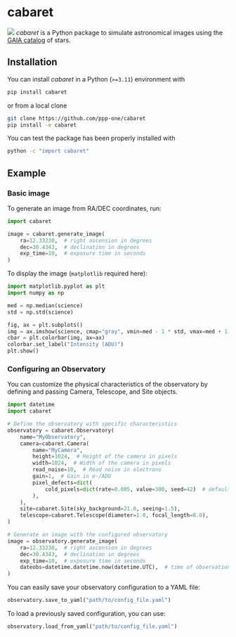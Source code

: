 # cabaret
![](example.jpg)
*cabaret* is a Python package to simulate astronomical images using the [GAIA catalog](https://en.wikipedia.org/wiki/Gaia_catalogues) of stars.
## Installation

You can install *cabaret* in a Python (`>=3.11`) environment with

```bash
pip install cabaret
```

or from a local clone

```bash
git clone https://github.com/ppp-one/cabaret
pip install -e cabaret
```

You can test the package has been properly installed with

```bash
python -c "import cabaret"
```

## Example

### Basic image 

To generate an image from RA/DEC coordinates, run:
```python
import cabaret

image = cabaret.generate_image(
    ra=12.33230,  # right ascension in degrees
    dec=30.4343,  # declination in degrees
    exp_time=10,  # exposure time in seconds
)
```

To display the image (`matplotlib` required here):

```python
import matplotlib.pyplot as plt
import numpy as np

med = np.median(science)
std = np.std(science)

fig, ax = plt.subplots()
img = ax.imshow(science, cmap="gray", vmin=med - 1 * std, vmax=med + 1 * std)
cbar = plt.colorbar(img, ax=ax)
colorbar.set_label("Intensity (ADU)")
plt.show()
```

### Configuring an Observatory

You can customize the physical characteristics of the observatory by defining and passing Camera, Telescope, and Site objects.

```python
import datetime
import cabaret

# Define the observatory with specific characteristics
observatory = cabaret.Observatory(
    name="MyObservatory",
    camera=cabaret.Camera(
        name="MyCamera",
        height=1024,  # Height of the camera in pixels
        width=1024,  # Width of the camera in pixels
        read_noise=10,  # Read noise in electrons
        gain=1,  # Gain in e-/ADU
        pixel_defects=dict(
            cold_pixels=dict(rate=0.005, value=300, seed=42)  # defaults to ConstantPixelDefect
        ),
    ),
    site=cabaret.Site(sky_background=21.0, seeing=1.5),
    telescope=cabaret.Telescope(diameter=1.0, focal_length=8.0),
)

# Generate an image with the configured observatory
image = observatory.generate_image(
    ra=12.33230,  # right ascension in degrees
    dec=30.4343,  # declination in degrees
    exp_time=10,  # exposure time in seconds
    dateobs=datetime.datetime.now(datetime.UTC),  # time of observation
)
```

You can easily save your observatory configuration to a YAML file:
```python
observatory.save_to_yaml("path/to/config_file.yaml")
```
To load a previously saved configuration, you can use:
```python
observatory.load_from_yaml("path/to/config_file.yaml")
```